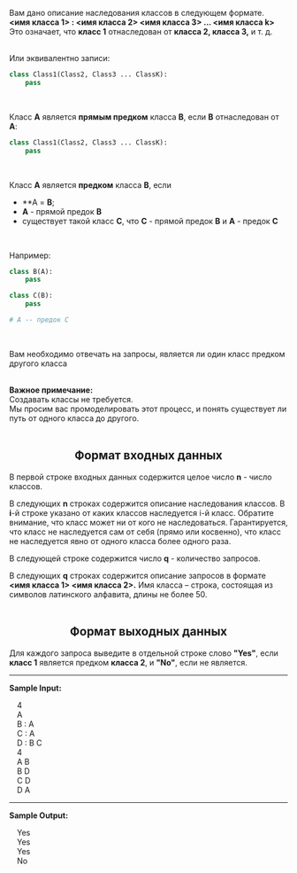 Вам дано описание наследования классов в следующем формате.  
**<имя класса 1> : <имя класса 2> <имя класса 3> ... <имя класса k>**  
Это означает, что **класс 1** отнаследован от **класса 2, класса 3,** и т. д.  
<br>

Или эквивалентно записи:  
```python
class Class1(Class2, Class3 ... ClassK):
    pass
```
<br>

Класс **A** является **прямым предком** класса **B**, если **B** отнаследован от **A**:
```python
class Class1(Class2, Class3 ... ClassK):
    pass
```
<br>

Класс **A** является **предком** класса **B**, если  
 * **A = **B**;  
 * **A** - прямой предок **B**  
 * существует такой класс **C**, что **C** - прямой предок **B** и **A** - предок **C**  
<br>

Например:  
```python
class B(A):
    pass

class C(B):
    pass

# A -- предок С
```
<br>

Вам необходимо отвечать на запросы, является ли один класс предком другого класса  
<br>

**Важное примечание:**  
Создавать классы не требуется.  
Мы просим вас промоделировать этот процесс, и понять существует ли путь от одного класса до другого.  
<br>
## <center>Формат входных данных</center>

В первой строке входных данных содержится целое число **n** - число классов.

В следующих **n** строках содержится описание наследования классов. В **i**-й строке указано от каких
классов наследуется i-й класс. Обратите внимание, что класс может ни от кого не наследоваться.
Гарантируется, что класс не наследуется сам от себя (прямо или косвенно), что класс не наследуется явно от одного класса более одного раза.

В следующей строке содержится число **q** - количество запросов.

В следующих **q** строках содержится описание запросов в формате **<имя класса 1> <имя класса 2>.**
Имя класса – строка, состоящая из символов латинского алфавита, длины не более 50.  
<br>

## <center>Формат выходных данных</center>

Для каждого запроса выведите в отдельной строке слово **"Yes"**, если **класс 1** является предком **класса 2**, и **"No"**, если не является.  

---
**Sample Input:**
<p style="margin-left:1em">  
4<br>
A<br>
B : A<br>
C : A<br>
D : B C<br>
4<br>
A B<br>
B D<br>
C D<br>
D A<br>
</p>

---

**Sample Output:**
<p style="margin-left:1em"> 
Yes<br>
Yes<br>
Yes<br>
No<br>
</p>
